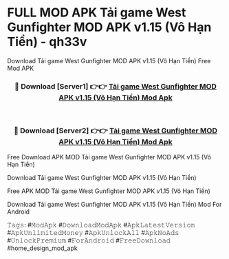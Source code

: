 # FULL MOD APK Tải game West Gunfighter MOD APK v1.15 (Vô Hạn Tiền) - qh33v
Download Tải game West Gunfighter MOD APK v1.15 (Vô Hạn Tiền) Free Mod APK

<div align="center">
<h3>🔴 Download [Server1] 👉👉 <a href="https://apk-comot.site?title=Tải_game_West_Gunfighter_MOD_APK_v1.15_(Vô_Hạn_Tiền)">Tải game West Gunfighter MOD APK v1.15 (Vô Hạn Tiền) Mod Apk</a></h3><br>

<h3>🔴 Download [Server2] 👉👉 <a href="https://apk-comot.site?title=Tải_game_West_Gunfighter_MOD_APK_v1.15_(Vô_Hạn_Tiền)">Tải game West Gunfighter MOD APK v1.15 (Vô Hạn Tiền) Mod Apk</a></h3>
</div>


Free Download APK MOD Tải game West Gunfighter MOD APK v1.15 (Vô Hạn Tiền)

Download Tải game West Gunfighter MOD APK v1.15 (Vô Hạn Tiền) 

Free APK MOD Tải game West Gunfighter MOD APK v1.15 (Vô Hạn Tiền) 

Download Tải game West Gunfighter MOD APK v1.15 (Vô Hạn Tiền) Mod For Android

𝚃𝚊𝚐𝚜: #𝙼𝚘𝚍𝙰𝚙𝚔 #𝙳𝚘𝚠𝚗𝚕𝚘𝚊𝚍𝙼𝚘𝚍𝙰𝚙𝚔 #𝙰𝚙𝚔𝙻𝚊𝚝𝚎𝚜𝚝𝚅𝚎𝚛𝚜𝚒𝚘𝚗 #𝙰𝚙𝚔𝚄𝚗𝚕𝚒𝚖𝚒𝚝𝚎𝚍𝙼𝚘𝚗𝚎𝚢 #𝙰𝚙𝚔𝚄𝚗𝚕𝚘𝚌𝚔𝙰𝚕𝚕 #𝙰𝚙𝚔𝙽𝚘𝙰𝚍𝚜 #𝚄𝚗𝚕𝚘𝚌𝚔𝙿𝚛𝚎𝚖𝚒𝚞𝚖 #𝙵𝚘𝚛𝙰𝚗𝚍𝚛𝚘𝚒𝚍 #𝙵𝚛𝚎𝚎𝙳𝚘𝚠𝚗𝚕𝚘𝚊𝚍 #home_design_mod_apk